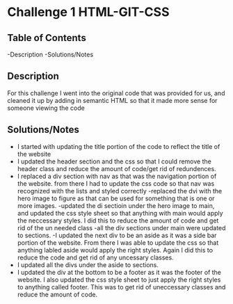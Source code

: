 # Challenge 1 HTML-GIT-CSS

## Table of Contents
-Description
-Solutions/Notes

## Description

For this challenge I went into the original code that was provided for us, and cleaned it up by adding in semantic HTML so that it made more sense for someone viewing the code

## Solutions/Notes

- I started with updating the title portion of the code to reflect the title of the website
- I updated the header section and the css so that I could remove the header class and reduce the amount of code/get rid of redundences.
- I replaced a div section with nav as that was the navigation portion of the website. from there I had to update the css code so that nav was recognized with the lists and styled correctly
-replaced the dvi with the hero image to figure as that can be used for something that is one or more images.
-updated the di sectioin under the hero image to main, and updated the css style sheet so that anything with main would apply the neccessary styles. I did this to reduce the amount of code and get rid of the un needed class
-all the div sections under main were updated to sections.
-I  updated the next div to be an aside as it was a side bar portion of the website. From there I was able to update the css so that anything labled aside would apply the right styles. Again I did this to reduce the code and get rid of any uncessary classes.
- I updated all the divs under the aside to sections.
- I updated the div at the bottom to be a footer as it was the footer of the website. I also updated the css style sheet to just apply the right styles to anything called footer. This was to get rid of uneccessary classes and reduce the amount of code.
